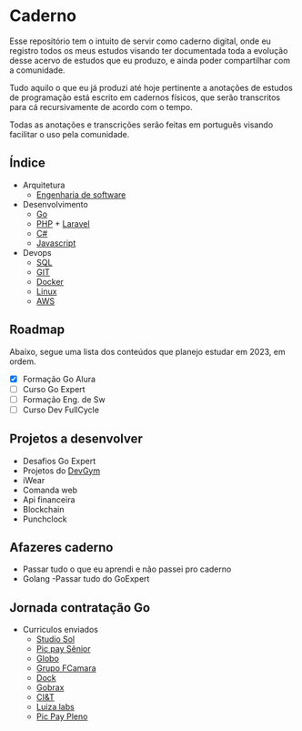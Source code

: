 # **Caderno**
Esse repositório tem o intuito de servir como caderno digital, onde eu registro todos os meus estudos visando ter documentada toda a evolução desse acervo de estudos que eu produzo, e ainda poder compartilhar com a comunidade.

Tudo aquilo o que eu já produzi até hoje pertinente a anotações de estudos de programação está escrito em cadernos físicos, que serão transcritos para cá recursivamente de acordo com o tempo.

Todas as anotações e transcrições serão feitas em português visando facilitar o uso pela comunidade.

## **Índice**
- Arquitetura
    - [Engenharia de software](https://github.com/ropehapi/caderno/tree/main/Base/Eng.%20de%20Software)
- Desenvolvimento
    - [Go](https://github.com/ropehapi/caderno/tree/main/Linguagens/Go)
    - [PHP](https://github.com/ropehapi/caderno/tree/main/Linguagens/PHP) + [Laravel](https://github.com/ropehapi/caderno/tree/main/Linguagens/PHP/Laravel)
    - [C#](https://github.com/ropehapi/caderno/tree/main/Linguagens/C#)
    - [Javascript](https://github.com/ropehapi/caderno/tree/main/Linguagens/Javascript)
- Devops
    - [SQL](https://github.com/ropehapi/caderno/tree/main/Ferramentas/Database/SQL/)
    - [GIT](https://github.com/ropehapi/caderno/tree/main/Ferramentas/Versionamento/GIT)
    - [Docker](https://github.com/ropehapi/caderno/tree/main/Ferramentas/Docker)
    - [Linux](https://github.com/ropehapi/caderno/tree/main/Ferramentas/Linux)
    - [AWS](https://github.com/ropehapi/caderno/tree/main/Ferramentas/Cloud/AWS)

## **Roadmap**
Abaixo, segue uma lista dos conteúdos que planejo estudar em 2023, em ordem.

- [x] Formação Go Alura
- [ ] Curso Go Expert
- [ ] Formação Eng. de Sw
- [ ] Curso Dev FullCycle

## **Projetos a desenvolver**
- Desafios Go Expert
- Projetos do [DevGym](https://app.devgym.com.br/challenges)
- iWear
- Comanda web
- Api financeira
- Blockchain
- Punchclock

## **Afazeres caderno**
- Passar tudo o que eu aprendi e não passei pro caderno
- Golang
    -Passar tudo do GoExpert
    
## **Jornada contratação Go**
- Curriculos enviados
    - [Studio Sol](https://www.linkedin.com/jobs/view/3636382087/)
    - [Pic pay Sênior](https://www.linkedin.com/jobs/view/3669220450/)
    - [Globo](https://www.linkedin.com/jobs/view/3321432738/)
    - [Grupo FCamara](https://www.linkedin.com/jobs/view/3689161767/)
    - [Dock](https://www.linkedin.com/jobs/view/3684702841/)
    - [Gobrax](https://www.linkedin.com/jobs/view/3678512029/)
    - [CI&T](https://www.linkedin.com/jobs/view/3689931751/)
    - [Luiza labs](https://www.linkedin.com/jobs/view/3698326787/)
    - [Pic Pay Pleno](https://www.linkedin.com/jobs/view/3704341215/)